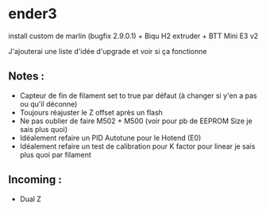 # ender3
install custom de marlin (bugfix 2.9.0.1) + Biqu H2 extruder + BTT Mini E3 v2

J'ajouterai une liste d'idée d'upgrade et voir si ça fonctionne
## Notes :
- Capteur de fin de filament set to true par défaut (à changer si y'en a pas ou qu'il déconne)
- Toujours réajuster le Z offset après un flash
- Ne pas oublier de faire M502 + M500 (voir pour pb de EEPROM Size je sais plus quoi)
- Idéalement refaire un PID Autotune pour le Hotend (E0)
- Idéalement refaire un test de calibration pour K factor pour linear je sais plus quoi par filament

## Incoming : 
- Dual Z
